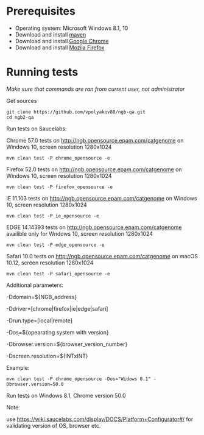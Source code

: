# Prerequisites
* Operating system: Microsoft Windows 8.1, 10
* Download and install [maven](http://maven.apache.org/install.html)
* Download and install [Google Chrome](https://www.google.com/chrome/browser/desktop/index.html)
* Download and install [Mozila Firefox](https://www.mozilla.org/ru/firefox/new/)

# Running tests
*Make sure that commands are ran from current user, not administrator*

Get sources
```
git clone https://github.com/vpolyakov88/ngb-qa.git
cd ngb2-qa
```

Run tests on Saucelabs:

Chrome 57.0 tests on http://ngb.opensource.epam.com/catgenome on Windows 10, screen resolution 1280x1024
```
mvn clean test -P chrome_opensource -e
```
Firefox 52.0 tests on http://ngb.opensource.epam.com/catgenome on Windows 10, screen resolution 1280x1024
```
mvn clean test -P firefox_opensource -e
```
IE 11.103 tests on http://ngb.opensource.epam.com/catgenome on Windows 10, screen resolution 1280x1024
```
mvn clean test -P ie_opensource -e
```
EDGE 14.14393 tests on http://ngb.opensource.epam.com/catgenome availible only for Wndows 10, screen resolution 1280x1024
```
mvn clean test -P edge_opensource -e
```
Safari 10.0 tests on http://ngb.opensource.epam.com/catgenome on macOS 10.12, screen resolution 1280x1024
```
mvn clean test -P safari_opensource -e
```

Additional parameters:

-Ddomain=${NGB_address}

-Ddriver=[chrome|firefox|ie|edge|safari]

-Drun.type=[local|remote]

-Dos=${opearating system with version}

-Dbrowser.version=${browser_version_number}

-Dscreen.resolution=${INTxINT}

Example:

```
mvn clean test -P chrome_opensource -Dos="Widows 8.1" -Dbrowser.version=50.0
```
Run tests on Windows 8.1, Chrome version 50.0

Note:

use https://wiki.saucelabs.com/display/DOCS/Platform+Configurator#/ for validating version of OS, browser etc.
